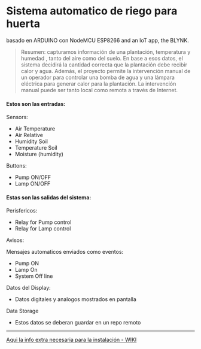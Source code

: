 # Sistema automatico de riego para huerta
 basado en ARDUINO con NodeMCU ESP8266 and an IoT app, the BLYNK.


> Resumen: 
capturamos información de una plantación, temperatura y humedad , tanto del aire como del suelo. 
En base a esos datos, el sistema decidirá la cantidad correcta que la plantación debe recibir calor y agua. 
Además, el proyecto permite la intervención manual de un operador para controlar una bomba de agua y una lámpara eléctrica para generar calor para la plantación. 
La intervención manual puede ser tanto local como remota a través de Internet.
#### Estos son las entradas:

Sensors:

 - Air Temperature
 - Air Relative 
 - Humidity Soil 
 - Temperature Soil 
 - Moisture (humidity)


Buttons:

- Pump ON/OFF
- Lamp ON/OFF


#### Estas son las salidas del sistema:

Perisfericos:
  
- Relay for Pump control
- Relay for Lamp control



Avisos:
  
Mensajes automaticos enviados como eventos:
    
- Pump ON
- Lamp On
- System Off line
    
    
    
Datos del Display:

- Datos digitales y analogos mostrados en pantalla
  


Data Storage
  
- Estos datos se deberan guardar en un repo remoto
 
***

[Aqui la info extra necesaria para la instalación - WIKI](https://github.com/desarrollo-sandiego/LABS-AgroControl/wiki) 
